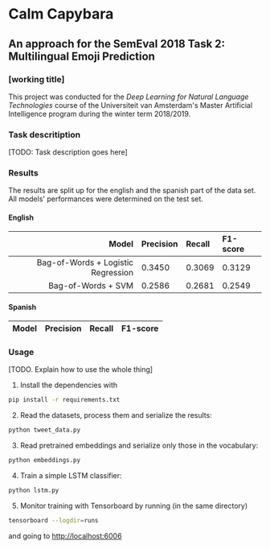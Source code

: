 # Calm Capybara
## An approach for the SemEval 2018 Task 2: Multilingual Emoji Prediction
### [working title]

This project was conducted for the *Deep Learning for Natural Language Technologies* course of the Universiteit van Amsterdam's
Master Artificial Intelligence program during the winter term 2018/2019. 

### Task descritiption

[TODO: Task description goes here]

### Results

The results are split up for the english and the spanish part of the data set. All models' performances were determined 
on the test set. 

#### English 

|  Model|Precision |Recall  |F1-score  |
|------:|:----------|:-------|:---------|
|Bag-of-Words + Logistic Regression | 0.3450 | 0.3069 | 0.3129 |
|Bag-of-Words + SVM  | 0.2586 | 0.2681 | 0.2549 |

#### Spanish

| Model | Precision | Recall | F1-score |
|------:|:----------|:-------|:---------|


### Usage

[TODO. Explain how to use the whole thing]

1. Install the dependencies with

```sh
pip install -r requirements.txt
```

2. Read the datasets, process them and serialize the results:

```sh
python tweet_data.py
```

3. Read pretrained embeddings and serialize only those in the vocabulary:

```sh
python embeddings.py
```

4. Train a simple LSTM classifier:

```sh
python lstm.py
```

5. Monitor training with Tensorboard by running (in the same directory)

```sh
tensorboard --logdir=runs
```

and going to [http://localhost:6006](http://localhost:6006)
